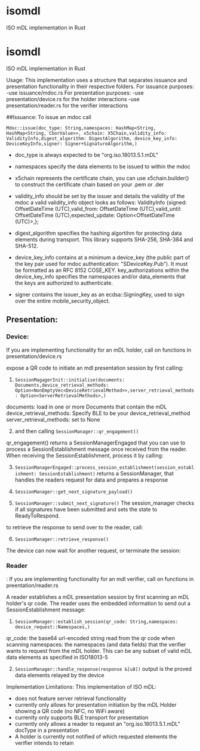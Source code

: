 # isomdl

ISO mDL implementation in Rust
# isomdl

ISO mDL implementation in Rust

Usage:
This implementation uses a structure that separates issuance and presentation functionality in their respective folders.
For issuance purposes:
-use issuance/mdoc.rs
For presentation purposes:
-use presentation/device.rs for the holder interactions
-use presentation/reader.rs for the verifier interactions


##Issuance:
To issue an mdoc call 

```Mdoc::issue(doc_type: String,namespaces: HashMap<String, HashMap<String, CborValue>>, x5chain: X5Chain,validity_info: ValidityInfo,digest_algorithm: DigestAlgorithm, device_key_info: DeviceKeyInfo,signer: Signer+SignatureAlgorithm,)```

- doc_type is always expected to be "org.iso.18013.5.1.mDL" 

- namespaces specify the data elements to be issued to within the mdoc

- x5chain represents the certificate chain, you can use x5chain.builder() to construct the certificate chain based on your .pem or .der

- validity_info should be set by the issuer and details the validity of the mdoc
a valid validity_info object looks as follows: 
    ValidityInfo {signed: OffsetDateTime (UTC),valid_from: OffsetDateTime (UTC),valid_until: OffsetDateTime (UTC),expected_update: Option<OffsetDateTime (UTC)>,};

- digest_algorithm specifies the hashing algortihm for protecting data elements during transport. This library supports SHA-256, SHA-384 and SHA-512.

- device_key_info contains at a minimum a device_key (the public part of the key pair used for mdoc authentication: "SDeviceKey.Pub"). It must be formatted as an RFC 8152 COSE_KEY. 
key_authorizations within the device_key_info specifies the namespaces and/or data_elements that the keys are authorized to authenticate.

- signer contains the issuer_key as an ecdsa::SigningKey, used to sign over the entire mobile_security_object.



<h2>Presentation:</h2>

<h3>Device:</h3>
If you are implementing functionality for an mDL holder, call on functions in presentation/device.rs

expose a QR code to initiate an mdl presentation session by first calling:
1. `SessionMagagerInit::initialise(documents: Documents,device_retrieval_methods: Option<NonEmptyVec<DeviceRetrievalMethod>>,server_retrieval_methods: Option<ServerRetrievalMethods>,)`

documents: load in one or more Documents that contain the mDL
device_retrieval_methods: Specify BLE to be your device_retrieval_method
server_retrieval_methods: set to None

2. and then calling 
`SessionManager::qr_engagement()`

qr_engagement() returns a SessionManagerEngaged that you can use to process a SessionEstablishment message once received from the reader.
When receiving the SessionEstablishment, process it by calling:

3. `SessionManagerEngaged::process_session_establishment(session_establishment: SessionEstablishment)`
returns a SessionManager, that handles the readers request for data and prepares a response

4. `SessionManager::get_next_signature_payload()`

5. `SessionManager::submit_next_signature()`
The session_manager checks if all signatures have been submitted and sets the state to ReadyToRespond.

to retrieve the response to send over to the reader, call:

6. `SessionManager::retrieve_response()`

The device can now wait for another request, or terminate the session:

<h3>Reader</h3>:
If you are implementing functionality for an mdl verifier, call on functions in preentation/reader.rs

A reader establishes a mDL presentation session by first scanning an mDL holder's qr code. The reader uses the embedded information to send out a SessionEstablishment message:

1. `SessionManager::establish_session(qr_code: String,namespaces: device_request::Namespaces,)`

qr_code: the base64 url-encoded string read from the qr code when scanning
namespaces: the namespaces (and data fields) that the verifier wants to request from the mDL holder. This can be any subset of valid mDL data elements as specified in ISO18013-5

2. `SessionManager::handle_response(response &[u8])`
output is the proved data elements relayed by the device



Implementation Limitations:
This implementation of ISO mDL:
- does not feature server retrieval functionality
- currently only allows for presentation initiation by the mDL Holder showing a QR code (no NFC, no WiFi aware)
- currenlty only supports BLE transport for presentation
- currently only allows a reader to request an "org.iso.18013.5.1.mDL" docType in a presentation
- A holder is currently not notified of which requested elements the verifier intends to retain
